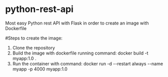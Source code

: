 # python-rest-api
Most easy Python rest API with Flask in order to create an image with Dockerfile

#Steps to create the image:

1. Clone the repository
2. Build the image with dockerfile running command:
    docker build -t myapp:1.0 .
3. Run the container with command:
    docker run -d --restart always --name myapp -p 4000 myapp:1.0
